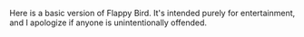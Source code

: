 Here is a basic version of Flappy Bird. It's intended purely for entertainment, and I apologize if anyone is unintentionally offended.
